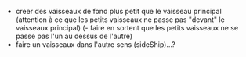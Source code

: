 - creer des vaisseaux de fond plus petit que le vaisseau principal (attention à ce que les petits vaisseaux ne passe pas "devant" le vaisseaux principal)
(- faire en sortent que les petits vaisseaux ne se passe pas l'un au dessus de l'autre)
- faire un vaisseaux dans l'autre sens (sideShip)...?

